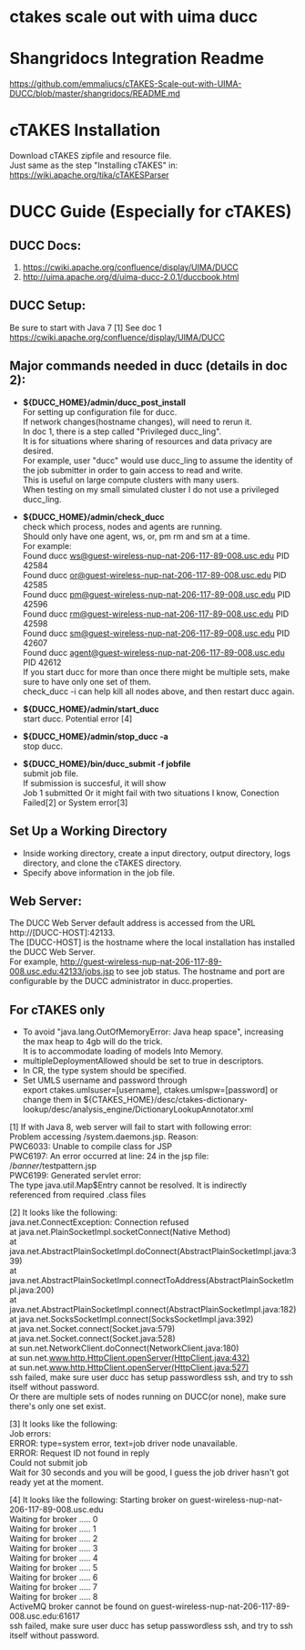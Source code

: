 # ctakes scale out with uima ducc  

# Shangridocs Integration Readme   
https://github.com/emmaliucs/cTAKES-Scale-out-with-UIMA-DUCC/blob/master/shangridocs/README.md

# cTAKES Installation  
Download cTAKES zipfile and resource file.  
Just same as the step "Installing cTAKES" in:  
https://wiki.apache.org/tika/cTAKESParser  

# DUCC Guide (Especially for cTAKES)

## DUCC Docs:
1. https://cwiki.apache.org/confluence/display/UIMA/DUCC
2. http://uima.apache.org/d/uima-ducc-2.0.1/duccbook.html

## DUCC Setup:
Be sure to start with Java 7 [1]
See doc 1 https://cwiki.apache.org/confluence/display/UIMA/DUCC

## Major commands needed in ducc (details in doc 2):
* **${DUCC_HOME}/admin/ducc_post_install**  
  For setting up configuration file for ducc.  
  If network changes(hostname changes), will need to rerun it.  
  In doc 1, there is a step called "Privileged ducc_ling".  
  It is for situations where sharing of resources and data privacy are desired.  
  For example, user "ducc" would use ducc_ling to assume the identity of the job submitter in order to gain access to read and    write.  
  This is useful on large compute clusters with many users.  
  When testing on my small simulated cluster I do not use a privileged ducc_ling.  
  
* **${DUCC_HOME}/admin/check_ducc**  
  check which process, nodes and agents are running.  
  Should only have one agent, ws, or, pm rm and sm at a time.  
  For example:  
  Found ducc ws@guest-wireless-nup-nat-206-117-89-008.usc.edu PID 42584  
  Found ducc or@guest-wireless-nup-nat-206-117-89-008.usc.edu PID 42585  
  Found ducc pm@guest-wireless-nup-nat-206-117-89-008.usc.edu PID 42596  
  Found ducc rm@guest-wireless-nup-nat-206-117-89-008.usc.edu PID 42598  
  Found ducc sm@guest-wireless-nup-nat-206-117-89-008.usc.edu PID 42607  
  Found ducc agent@guest-wireless-nup-nat-206-117-89-008.usc.edu PID 42612  
  If you start ducc for more than once there might be multiple sets, make sure to have only one set of them.  
  check_ducc -i can help kill all nodes above, and then restart ducc again.  

* **${DUCC_HOME}/admin/start_ducc**  
  start ducc. 
  Potential error [4]

* **${DUCC_HOME}/admin/stop_ducc -a**  
  stop ducc. 

* **${DUCC_HOME}/bin/ducc_submit -f jobfile**  
  submit job file.  
  If submission is succesful, it will show  
  Job 1 submitted
  Or it might fail with two situations I know, Conection Failed[2] or System error[3]  

## Set Up a Working Directory  
* Inside working directory, create a input directory, output directory, logs directory, and clone the cTAKES directory.  
* Specify above information in the job file.

## Web Server:
  The DUCC Web Server default address is accessed from the URL http://[DUCC-HOST]:42133.  
  The [DUCC-HOST] is the hostname where the local installation has installed the DUCC Web Server.  
  For example, http://guest-wireless-nup-nat-206-117-89-008.usc.edu:42133/jobs.jsp to see job status.
  The hostname and port are configurable by the DUCC administrator in ducc.properties.  

## For cTAKES only  
* To avoid "java.lang.OutOfMemoryError: Java heap space", increasing the max heap to 4gb will do the trick.  
It is to accommodate loading of models Into Memory.  
* multipleDeploymentAllowed should be set to true in descriptors.  
* In CR, the type system should be specified.  
* Set UMLS username and password through  
export ctakes.umlsuser=[username], ctakes.umlspw=[password]  or
change them in ${CTAKES_HOME}/desc/ctakes-dictionary-lookup/desc/analysis_engine/DictionaryLookupAnnotator.xml  



[1] If with Java 8, web server will fail to start with following error:  
Problem accessing /system.daemons.jsp. Reason:  
PWC6033: Unable to compile class for JSP  
PWC6197: An error occurred at line: 24 in the jsp file:  
/$banner/$testpattern.jsp  
PWC6199: Generated servlet error:  
The type java.util.Map$Entry cannot be resolved. It is indirectly  
referenced from required .class files  

[2] It looks like the following:  
java.net.ConnectException: Connection refused  
	at java.net.PlainSocketImpl.socketConnect(Native Method)  
	at java.net.AbstractPlainSocketImpl.doConnect(AbstractPlainSocketImpl.java:339)  
	at java.net.AbstractPlainSocketImpl.connectToAddress(AbstractPlainSocketImpl.java:200)  
	at java.net.AbstractPlainSocketImpl.connect(AbstractPlainSocketImpl.java:182)  
	at java.net.SocksSocketImpl.connect(SocksSocketImpl.java:392)  
	at java.net.Socket.connect(Socket.java:579)  
	at java.net.Socket.connect(Socket.java:528)  
	at sun.net.NetworkClient.doConnect(NetworkClient.java:180)  
	at sun.net.www.http.HttpClient.openServer(HttpClient.java:432)  
	at sun.net.www.http.HttpClient.openServer(HttpClient.java:527)  
ssh failed, make sure user ducc has setup passwordless ssh, and try to ssh itself without password.  
Or there are multiple sets of nodes running on DUCC(or none), make sure there's only one set exist.  

[3] It looks like the following:  
Job errors:  
ERROR:  type=system error, text=job driver node unavailable.  
ERROR: Request ID not found in reply  
Could not submit job  
Wait for 30 seconds and you will be good, I guess the job driver hasn't got ready yet at the moment.

[4] It looks like the following: 
Starting broker on guest-wireless-nup-nat-206-117-89-008.usc.edu  
Waiting for broker ..... 0  
Waiting for broker ..... 1  
Waiting for broker ..... 2  
Waiting for broker ..... 3  
Waiting for broker ..... 4  
Waiting for broker ..... 5  
Waiting for broker ..... 6  
Waiting for broker ..... 7  
Waiting for broker ..... 8  
ActiveMQ broker cannot be found on guest-wireless-nup-nat-206-117-89-008.usc.edu:61617  
ssh failed, make sure user ducc has setup passwordless ssh, and try to ssh itself without password.
